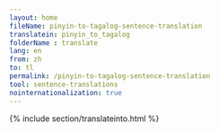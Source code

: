 ```yaml
---
layout: home
fileName: pinyin-to-tagalog-sentence-translation
translatein: pinyin_to_tagalog
folderName : translate
lang: en
from: zh
to: tl
permalink: /pinyin-to-tagalog-sentence-translation
tool: sentence-translations
nointernationalization: true
---
```

{% include section/translateinto.html %}
